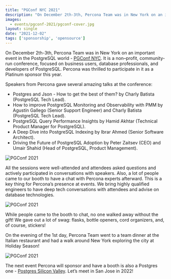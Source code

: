 ```yaml
---
title: "PGConf NYC 2021"
description: "On December 2th-3th, Percona Team was in New York on an important event in the PostgreSQL world - PGConf NYC. It is a non–profit, community-run conference, focused on business users, database professionals, and developers of PostgreSQL. "
images:
  - events/pgconf-2021/pgconf-cover.jpg
layout: single
date: "2021-12-02"
tags: ['sponsorship', 'opensource']
---
```


On December 2th-3th, Percona Team was in New York on an important event in the PostgreSQL world - [PGConf NYC](https://2021.pgconf.nyc/). It is a non–profit, community-run conference, focused on business users, database professionals, and developers of PostgreSQL. Percona was thrilled to participate in it as a Platinum sponsor this year. 

Speakers from Percona gave several amazing talks at the conference: 

* Postgres and Json - How to get the best of them? by Charly Batista (PostgreSQL Tech Lead).
* How to improve PostgreSQL Monitoring and Observability with PMM by Agustín Gallego (Senior Support Engineer) and Charly Batista (PostgreSQL Tech Lead).
* PostgreSQL Query Performance Insights by Hamid Akhtar (Technical Product Manager for PostgreSQL).
* A Deep Dive into PostgreSQL Indexing by Ibrar Ahmed (Senior Software Architect).
* Driving the Future of PostgreSQL Adoption by Peter Zaitsev (CEO) and Umair Shahid (Head of PostgreSQL, Product Management).

![PGConf 2021](/events/pgconf-2021/1.jpg)

All the sessions were well-attended and attendees asked questions and actively participated in conversations with speakers. Also, a lot of people came to our booth to have a chat with Percona experts afterward. This is a key thing for Percona’s presence at events.  We bring highly qualified engineers to have deep tech conversations with attendees and advise on database technologies. 

![PGConf 2021](/events/pgconf-2021/3.jpg)

While people came to the booth to chat, no one walked away without the gift! We gave out a lot of swag: flasks, bottle openers, cord organizers, and, of course, stickers! 

On the evening of the 1st day, Percona Team went to a team dinner at the Italian restaurant and had a walk around New York exploring the city at Holiday Season!

![PGConf 2021](/events/pgconf-2021/2.jpg)

The next event Percona will sponsor and have a booth is also a Postgres one - [Postgres Silicon Valley](https://postgresconf.org/conferences/SV2022). Let’s meet in San Jose in 2022!
